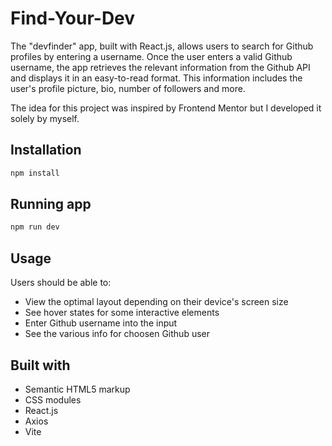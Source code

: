 # Find-Your-Dev
The "devfinder" app, built with React.js, allows users to search for Github profiles by entering a username.
Once the user enters a valid Github username, the app retrieves the relevant information from the Github API and displays it in an easy-to-read format. This information includes the user's profile picture, bio, number of followers and more.

The idea for this project was inspired by Frontend Mentor but I developed it solely by myself.
## Installation



```bash
npm install
```
## Running app



```bash
npm run dev
```

## Usage

Users should be able to:

- View the optimal layout depending on their device's screen size
- See hover states for some interactive elements
- Enter Github username into the input
- See the various info for choosen Github user
## Built with

- Semantic HTML5 markup
- CSS modules
- React.js
- Axios
- Vite
